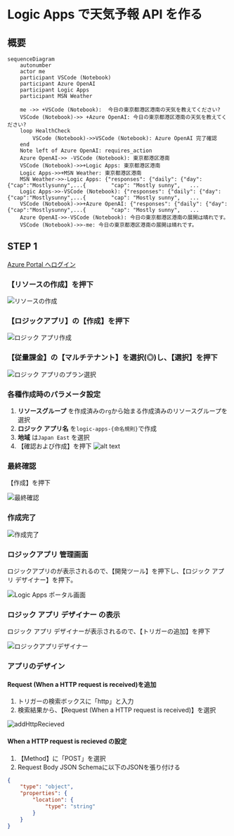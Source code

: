 # Logic Apps で天気予報 API を作る

## 概要


```mermaid
sequenceDiagram
    autonumber
    actor me
    participant VSCode (Notebook)
    participant Azure OpenAI
    participant Logic Apps
    participant MSN Weather
    
    me ->> +VSCode (Notebook):  今日の東京都港区港南の天気を教えてください?
    VSCode (Notebook)->> +Azure OpenAI: 今日の東京都港区港南の天気を教えてください?
    loop HealthCheck
        VSCode (Notebook)->>VSCode (Notebook): Azure OpenAI 完了確認
    end
    Note left of Azure OpenAI: requires_action 
    Azure OpenAI->> -VSCode (Notebook): 東京都港区港南
    VSCode (Notebook)->>+Logic Apps: 東京都港区港南
    Logic Apps->>+MSN Weather: 東京都港区港南
    MSN Weather->>-Logic Apps: {"responses": {"daily": {"day": {"cap":"Mostlysunny",...{        "cap": "Mostly sunny",   ...
    Logic Apps->>-VSCode (Notebook): {"responses": {"daily": {"day": {"cap":"Mostlysunny",...{        "cap": "Mostly sunny",   ... 
    VSCode (Notebook)->>+Azure OpenAI: {"responses": {"daily": {"day": {"cap":"Mostlysunny",...{        "cap": "Mostly sunny",   ...
    Azure OpenAI->>-VSCode (Notebook): 今日の東京都港区港南の展開は晴れです。 
    VSCode (Notebook)->>-me: 今日の東京都港区港南の展開は晴れです。
```


## STEP 1

[Azure Portal へログイン](http://portal.azure.com)


### 【リソースの作成】を押下

![リソースの作成](./images/create-resource.png)

### 【ロジックアプリ】の【作成】を押下

![ロジック アプリ作成](./images/create-resource-1.png)

### 【従量課金】の【マルチテナント】を選択(◎)し、【選択】を押下

![ロジック アプリのプラン選択](./images/create-resource-2.png)

### 各種作成時のパラメータ設定

1. __リソースグループ__ を作成済みの`rg`から始まる作成済みのリソースグループを選択
1. __ロジック アプリ名__ を`logic-apps-{命名規則}`で作成
1. __地域__ は`Japan East` を選択
1. 【確認および作成】を押下
![alt text](./images/create-resource-3.png)

### 最終確認
【作成】を押下

![最終確認](./images/create-resource-final.png)

### 作成完了

![作成完了](./images/create-resource-complete.png)

### ロジックアプリ 管理画面
ロジックアプリのが表示されるので、【開発ツール】を押下し、【ロジック アプリ デザイナー】を押下。

![Logic Apps ポータル画面](./images/logicapps-portal.png)

### ロジック アプリ デザイナー の表示
ロジック アプリ デザイナーが表示されるので、【トリガーの追加】を押下

![ロジックアプリデザイナー](./images/logicapps-designer.png)

### アプリのデザイン
#### Request (When a HTTP request is received)を追加

1. トリガーの検索ボックスに「http」と入力
1. 検索結果から、【Request (When a HTTP request is received)】を選択

![addHttpRecieved](./images/logicapps-request-add.png)

#### When a HTTP request is recieved の設定

1. 【Method】に「POST」を選択
1. Request Body JSON Schemaに以下のJSONを張り付ける
```json
{
    "type": "object",
    "properties": {
        "location": {
            "type": "string"
        }
    }
}
```